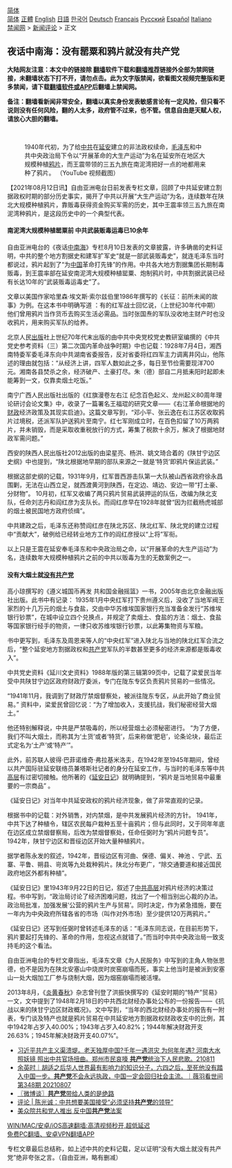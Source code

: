  <!-- 面包屑导航 --> <div class="breadcrumb"><!-- GTranslate: https://gtranslate.io/ -->  <div class="switcher notranslate">  <div class="selected">  <a href="#" onclick="return false;"> 简体</a>  </div>  <div class="option">  <a href="https://www.bannedbook.org" onclick="doGTranslate('zh-CN|zh-CN');jQuery('div.switcher div.selected a').html(jQuery(this).html());return false;" title="简体中文" class="nturl selected"> 简体</a>  <a href="https://www.bannedbook.org/zh-tw/" onclick="doGTranslate('zh-CN|zh-TW');jQuery('div.switcher div.selected a').html(jQuery(this).html());return false;" title="繁體中文" class="nturl"> 正體</a>  <a href="https://www.bannedbook.org/en/" onclick="doGTranslate('zh-CN|en');jQuery('div.switcher div.selected a').html(jQuery(this).html());return false;" title="English" class="nturl"> English</a>  <a href="https://www.bannedbook.org/ja/" onclick="doGTranslate('zh-CN|ja');jQuery('div.switcher div.selected a').html(jQuery(this).html());return false;" title="日本語" class="nturl"> 日語</a>  <a href="https://www.bannedbook.org/ko/" onclick="doGTranslate('zh-CN|ko');jQuery('div.switcher div.selected a').html(jQuery(this).html());return false;" title="한국어" class="nturl"> 한국어</a>  <a href="https://www.bannedbook.org/de/" onclick="doGTranslate('zh-CN|de');jQuery('div.switcher div.selected a').html(jQuery(this).html());return false;" title="Deutsch" class="nturl"> Deutsch</a>  <a href="https://www.bannedbook.org/fr/" onclick="doGTranslate('zh-CN|fr');jQuery('div.switcher div.selected a').html(jQuery(this).html());return false;" title="Français" class="nturl"> Français</a>  <a href="https://www.bannedbook.org/ru/" onclick="doGTranslate('zh-CN|ru');jQuery('div.switcher div.selected a').html(jQuery(this).html());return false;" title="Русский" class="nturl"> Русский</a>  <a href="https://www.bannedbook.org/es/" onclick="doGTranslate('zh-CN|es');jQuery('div.switcher div.selected a').html(jQuery(this).html());return false;" title="Español" class="nturl"> Español</a>  <a href="https://www.bannedbook.org/it/" onclick="doGTranslate('zh-CN|it');jQuery('div.switcher div.selected a').html(jQuery(this).html());return false;" title="Italiano" class="nturl"> Italiano</a>  </div>  </div>      <div class='breadcrumb-sub'><!-- Breadcrumb NavXT 6.3.0 --> <a href="https://www.bannedbook.org/" class="home">禁闻网</a> &gt; <a href="https://www.bannedbook.org/bnews/comments/" class="category">新闻评论</a> &gt; 正文</div></div><h2>夜话中南海：没有罂粟和鸦片就没有共产党</h2> <p class="notice"><b>大陆网友注意：本文中的链接除 <a href="https://github.com/bannedbook/fanqiang" >翻墙</a>软件下载和<a href="https://github.com/killgcd/justmysocks/blob/master/README.md">翻墙推荐</a>链接外全部为禁网链接，未翻墙状态下打不开，请勿点击。此为文字版禁闻，欲看图文视频完整版和更多禁闻，请下载<a href="https://github.com/bannedbook/fanqiang">翻墙软件或APP</a>后翻墙上禁闻网。</p><p>备注：翻墙看新闻非常安全，翻墙以真实身份发表敏感言论有一定风险，但只看不说则没有任何风险，翻的人太多，政府管不过来，也不管。信息自由是天赋人权，请放心大胆的翻墙。</b></p>  <div class="entry"> <br /> <figure><a href="https://i2.wp.com/upload-images-bucket-v64rleca837do.s3.eu-west-1.amazonaws.com/wp-content/uploads/2021/08/11232242/nan-ni-wan-800x450-1.jpeg?fit=800%2C450&#038;ssl=1" data-caption="1940年代初，为了给中共在延安建立的非法政权续命，毛泽东和中共中央政治局下令以“开展革命的大生产运动”为名在延安所在地区大规模种植鸦片，而王震带领的三五九旅在南泥湾把好一点的地都用来种了鸦片。 （YouTube 视频截图）"></a><figcaption class="wp-caption-text">1940年代初，为了给<a href="https://www.bannedbook.org/bnews/tag/%e4%b8%ad%e5%85%b1/" class="st_tag internal_tag" rel="tag" title="标签 中共 下的日志">中共</a>在<a href="https://www.bannedbook.org/bnews/tag/%e5%bb%b6%e5%ae%89/" class="st_tag internal_tag" rel="tag" title="标签 延安 下的日志">延安</a>建立的非法政权续命，<a href="https://www.bannedbook.org/bnews/tag/%e6%af%9b%e6%b3%bd%e4%b8%9c/" class="st_tag internal_tag" rel="tag" title="标签 毛泽东 下的日志">毛泽东</a>和中共中央政治局下令以“开展革命的大生产运动”为名在延安所在地区大规模种植<a href="https://www.bannedbook.org/bnews/tag/%e9%b8%a6%e7%89%87/" class="st_tag internal_tag" rel="tag" title="标签 鸦片 下的日志">鸦片</a>，而王震带领的三五九旅在南泥湾把好一点的地都用来种了鸦片。 （YouTube 视频截图）</figcaption></figure> <p>【2021年08月12日讯】自由亚洲电台日前发表专栏文章，回顾了中共延安建立割据政权时期的部分历史事实，揭开了中共以开展“大生产运动”为名，连续数年在陕北大规模种植鸦片，靠贩毒获得资金购买军需的历史，其中王震率领三五九旅在南泥湾种鸦片，是这段历史中的一个典型代表。</p> <h4><strong>南泥湾大规模种植罂粟前 中共武装贩毒运毒已10余年</strong></h4> <p>自由亚洲电台的《夜话<a href="https://www.bannedbook.org/bnews/tag/%e4%b8%ad%e5%8d%97%e6%b5%b7/" class="st_tag internal_tag" rel="tag" title="标签 中南海 下的日志">中南海</a>》专栏8月10日发表的文章披露，许多确凿的史料证明，中共的整个地方割据史和建军扩军史“就是一部武装贩毒史”，就连毛泽东当时都说过，鸦片起到了“为<span class='wp_keywordlink_affiliate'><a href="https://www.bannedbook.org/" title="中国" target="_blank">中国</a></span>革命打先锋”的作用。中共各大地方割据集团长期制毒贩毒，到王震率部在延安南泥湾大规模种植罂粟、炮制鸦片时，中共割据武装已经有长达10年的“武装贩毒运毒史”了。</p> <p>文章以美国作家哈里森·埃文斯·索尔兹伯里1986年撰写的《长征：前所未闻的故事》为例。在这本书中明确写道 ：有的红军战士回忆说，（上世纪30年代中期）他们曾用鸦片当作货币去购买生活必需品。当时张国焘的军队没收地主财产时也没收鸦片，用来购买军队的给养。</p> <p>北京人民<a href="https://www.bannedbook.org/bnews/tag/%E5%87%BA%E7%89%88/" class="st_tag internal_tag" rel="tag" title="标签 出版 下的日志">出版</a>社上世纪70年代末出版的由中共中央党校党史教研室编撰的《中共党史参考资料（三）第二次国内革命战争时期》中也记载：1928年7月4日，湘西南特委军委毛泽东向中共湖南省委报告，反对省委将红四军主力调离井冈山，他陈述的理由就包括：“从经济上讲，四军人数如此之多，每日至节俭需要现洋700元。湘南各县焚杀之余，经济破产、土豪打尽。朱（德）部自二月抵耒阳时起即未能筹到一文，仅靠卖烟土吃饭。”</p> <p>南宁广西人民出版社出版的《红旗漫卷左右江 纪念百色起义、龙州起义80周年理论研讨会论文集》中，收录了一篇署名王福琨的研究文章——《右江革命根据地的<a href="https://www.bannedbook.org/bnews/tag/%E8%B4%A2%E6%94%BF/" class="st_tag internal_tag" rel="tag" title="标签 财政 下的日志">财政</a>经济政策及其现实启迪》。这篇文章写到，“邓小平、张云逸在右江苏区收取鸦片过境税，还派军队护送鸦片至南宁。红七军刚成立时，在百色扣留了10万两鸦片，并未销毁，而是采取收重税放行的方式，筹集了税款十余万，解决了根据地财政军需问题。”</p> <p>西安的陕西人民出版社2012出版的由梁星亮、杨洪、姚文琦合着的《陕甘宁边区史纲》中也提到，“陕北根据地早期的部队来源之一就是‘特货’即鸦片保运武装。”</p>  <p>根据这部史纲的记载，1931年9月，红军晋西游击队第一大队被山西省政府徐永昌围剿，无法在山西立足，就西渡黄河到陕西，在定边、靖边、安边一带“打土豪、分财物”。 10月初，红军又收编了两只鸦片贸易武装押运的队伍，改编为陕北支队，任命刘志丹和阎红彦为支队长。而阎红彦早在1928年就曾“因为拦截杨虎城部的烟土被民国地方政府侦缉”。</p> <p>中共建政之后，毛泽东还称赞阎红彦在陕北苏区、陕北红军、陕北党的建立过程中“贡献大”，破例给已经转业地方工作的阎红彦授以“上将”军衔。</p> <p>以上只是王震在延安奉毛泽东和中央政治局之命，以“开展革命的大生产运动”为名，连续数年大规模种植鸦片之前的中共以贩毒为生的无数案例之一。</p> <h4><strong>没有大烟土就<span class='wp_keywordlink'><a href="https://www.bannedbook.org/forum2/topic12.html" title="没有共产党天下就会大乱吗？" target="_blank">没有共产党</a></span></strong></h4> <p>高小琼撰写的《遵义城国币再发 共和国金融摇篮》一书，2005年由北京金融出版社出版。此书中有记录： 1935年1月中央红军打下贵州遵义后，没收了当地军阀王家烈的十几万元的烟土与食盐，交由中华苏维埃国家银行充当准备金发行“苏维埃银行钞票”，在城中设立四个兑换点，并规定了卖烟土、食盐的方法：烟土、食盐等国家银行经手的物资，一律只收苏维埃银行钞票，以此筹集物资与军粮。</p> <p>书中更写到，毛泽东及周恩来等人的“中央红军”进入陕北与当地的陕北红军合流之后，“整个延安地方割据政权和<a href="https://www.bannedbook.org/bnews/tag/%e5%85%b1%e4%ba%a7%e5%85%9a/" class="st_tag internal_tag" rel="tag" title="标签 共产党 下的日志">共产党</a>军队的半数甚至更多的经济来源都是贩毒收入”。</p> <p>中共党史资料《延川文史资料》1988年版的第三辑第99页中，记载了梁爱民当年受中共陕甘宁边区政府财政厅委派，专门在陇东专区负责鸦片贸易的一些情况。</p>  <p>“1941年11月，我调到了财政厅禁烟督察处，被派往陇东专区，从此开始了商业贸易。” 资料中，梁爱民曾回忆说：“为了增加收入，支援抗战，我们秘密经营大烟土。”</p> <p>他还特别解释说，中共是严禁吸毒的，所以经营烟土必须秘密进行。 “为了方便，我们不叫大烟土，而称其为‘土货’或者‘特货’，后来称做‘肥皂’，论条论块，最后正式定名为‘土产’或‘特产’”。</p> <p>此外，前苏联人彼得·巴菲诺维奇·弗拉基米洛夫，在1942年至1945年期间，曾经以共产国际驻延安联络员兼塔斯社记者的身分在延安工作，与当时的毛泽东等中共<span class='wp_keywordlink_affiliate'><a href="https://www.bannedbook.org/bnews/ccpdope/" title="中共高层内幕" target="_blank">高层</a></span>有过密切接触。他所著的《<span class='wp_keywordlink'><a href="https://www.bannedbook.org/forum2/topic111.html" title="延安日记" target="_blank">延安日记</a></span>》就明确提到，“鸦片是当地贸易中最重要的一宗商品” 。</p> <p>《延安日记》对当年中共延安政权的鸦片经济现象，做了非常直观的记录。</p> <p>根据书中的记载：对外销售，对内禁烟，是中共发展鸦片经济的方针。 1941年，中共下达了种植令，辖区农民每户栽种五至十亩鸦片；但与此同时，又于同年年底在边区成立禁烟督察局，后改为禁烟督察处，任命任弼时为“鸦片问题专员”。 1942年，陕甘宁边区和晋绥边区开始大量种植鸦片。</p> <p>据学者陈永发的叙述，1942年，晋绥边区有河曲、保德、偏关、神池 、宁武、五寨、平鲁、朔县、岢岚等九处栽种鸦片。陕北分布更广，“除交通要道和接近国民政府地区外都有种植”。</p>  <p>《延安日记》里1943年9月22日的日记，叙述了<span class='wp_keywordlink_affiliate'><a href="https://www.bannedbook.org/bnews/ccpdope/" title="中共高层" target="_blank">中共高层</a></span>对鸦片经济的决策过程。书中写到，“政治局讨论了经济困难问题，找出了一个相当别出心裁的办法。政治局批准，加强发展‘公营的鸦片生产与贸易’。同时决定，作为紧急措施，要在一年内为中央政府所辖各省的市场（叫作对外市场）至少提供120万两鸦片。”</p> <p>《延安日记》还写到任弼时曾转述毛泽东的话：“毛泽东同志说，在目前形势下，鸦片要起打先锋的、革命的作用，忽视这点就错了。”而当时中共中央政治局一致支持毛的这个看法。</p> <p>自由亚洲电台的专栏文章指出，毛泽东文章《为人民服务》中写到的主角人物张思德，也不是因为在陕北安塞山中烧炭时炭窑崩塌而死，事实上他当时是被派到安塞山一处大烟加工厂参与烧制大烟，因为烟窑崩塌而被活埋。</p> <p>2013年8月，《<span class='wp_keywordlink'><a href="https://www.bannedbook.org/forum2/topic1265.html" title="《炎黄春秋》精品书系+历史谜案揭秘" target="_blank">炎黄春秋</a></span>》杂志曾刊登了洪振快撰写的《延安时期的“特产”贸易》一文，文中提到了1948年2月18日的中共西北财经办事处公布的一份报告——《抗战以来的陕甘宁边区财政概况》。文中写到，“当年的西北财经办事处的报告有一附表，专门谈及特产也就是鸦片贸易在中共延安地方割据政权财政收支中的比例，其中1942年占岁入40.00%；1943年占岁入40.82%；1944年解决财政开支26.63%；1945年解决财政开支40.07%”。</p> <ul class='op-related-articles' title='相关阅读'> <li><a href='https://www.bannedbook.org/bnews/bannedvideo/20210811/1604446.html' target='_blank'>习近平共产主义渠溃堤。老天独厚中国?千年一遇洪灾 为何年年遇? 河南大水照妖镜 照出中共官场扭曲。郑州市民哀嚎 <b>共产党</b>统治下人民悲歌。210811</a></li> <li><a href='https://www.bannedbook.org/bnews/bannedvideo/20210807/1602140.html' target='_blank'>余英时｜胡适之后华人世界最有影响力的知识分子，六四之后，至死他没有踏入中国一步。<b>共产党</b>不会永远执政，中国一定会回归社会主流。｜薇羽看世间 第348期 20210807</a></li> <li><a href='https://www.bannedbook.org/bnews/ssgc/20210806/1601219.html' target='_blank'>〖微博谈〗<b>共产党</b>带给人类的是绝路</a></li> <li><a href='https://www.bannedbook.org/bnews/comments/20210804/1599790.html' target='_blank'>评论 | 陈光诚：中共想要美国接受“必须坚持<b>共产党</b>的领导”</a></li> <li><a href='https://www.bannedbook.org/bnews/comments/20210801/1598363.html' target='_blank'>美众院共和党人推出 反中国<b>共产党</b>法案</a></li> </ul> <p class="texttj"> <a href="https://github.com/bannedbook/fanqiang/wiki/V2ray%E6%9C%BA%E5%9C%BA" target="_blank">WIN/MAC/安卓/iOS高速翻墙:高清视频秒开,超低延迟</a><br/> <a href="https://github.com/bannedbook/fanqiang/wiki/%E7%A6%81%E9%97%BB%E7%BD%91%E5%AE%89%E5%8D%93%E7%BF%BB%E5%A2%99%E6%96%B0%E9%97%BBAPP" target="_blank">免费PC翻墙、安卓VPN翻墙APP</a></p><p>专栏文章最后总结称，如上述中共的史料记载，足以证明“没有大烟土就没有共产党”绝非夸张之言。（自由亚洲，略有删减）</p> <a name='sharetosocial'></a>  <div style="margin-bottom:5px;padding-bottom:5px;clear:both"> <div id="archive-pix-1" class="banner-ads"> <!-- AuctionX Display platform tag START --> <div id="26318x728x90x621x_ADSLOT2" clicktrack="%%CLICK_URL_ESC%%"></div> <!-- AuctionX Display platform tag END --> </div> <div id="archive-pix-2" class="banner-ads"> <!-- AuctionX Display platform tag START --> <div id="26315x300x250x621x_ADSLOT2" clicktrack="%%CLICK_URL_ESC%%"></div> <!-- AuctionX Display platform tag END --> </div> </div>  <div id="archive-pix-1" class="banner-ads"> <!-- AuctionX Display platform tag START --> <div id="26318x728x90x621x_ADSLOT3" clicktrack="%%CLICK_URL_ESC%%"></div> <!-- AuctionX Display platform tag END --> </div> </div><!--END ENTRY--> 